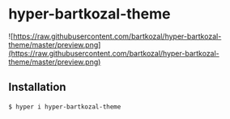 # hyper-bartkozal-theme

![https://raw.githubusercontent.com/bartkozal/hyper-bartkozal-theme/master/preview.png](https://raw.githubusercontent.com/bartkozal/hyper-bartkozal-theme/master/preview.png)

## Installation

```sh
$ hyper i hyper-bartkozal-theme
```
